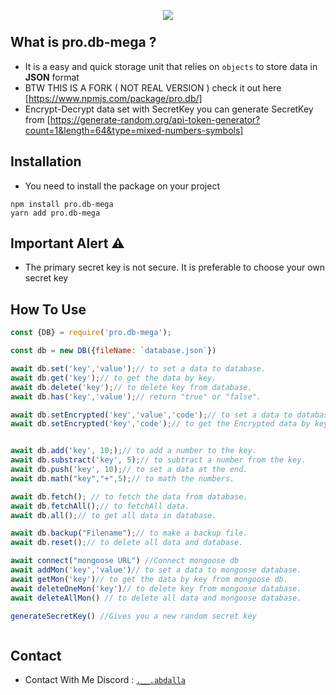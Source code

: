 <div  align="center">
<p>
<img style="margin-bottom:-6px" src="https://i.ibb.co/gttdg4C/68747470733a2f2f6d656469612e646973636f72646170702e6e65742f6174746163686d656e74732f393135393539393731.png"/>
<a href="https://www.npmjs.com/package/pro.db-mega/" alt="pro.db-fork" /></a>
</p>
</p>
</div>

## What is pro.db-mega ?
- It is a easy and quick storage unit that relies on `objects` to store data in **JSON** format
- BTW THIS IS A FORK ( NOT REAL VERSION ) check it out here [https://www.npmjs.com/package/pro.db/]
- Encrypt-Decrypt data set with SecretKey you can generate SecretKey from [https://generate-random.org/api-token-generator?count=1&length=64&type=mixed-numbers-symbols]


## Installation
- You need to install the package on your project
```sh-session
npm install pro.db-mega
yarn add pro.db-mega
```
## Important Alert ⚠

- The primary secret key is not secure. It is preferable to choose your own secret key

## How To Use
```js
const {DB} = require('pro.db-mega');

const db = new DB({fileName: `database.json`})

await db.set('key','value');// to set a data to database.
await db.get('key');// to get the data by key.
await db.delete('key');// to delete key from database.
await db.has('key','value');// return "true" or "false".

await db.setEncrypted('key','value','code');// to set a data to database. but its Encrypted 
await db.setEncrypted('key','code');// to get the Encrypted data by key.


await db.add('key', 10;);// to add a number to the key.
await db.substract('key', 5);// to subtract a number from the key.
await db.push('key', 10);// to set a data at the end.
await db.math("key","+",5);// to math the numbers.

await db.fetch(); // to fetch the data from database. 
await db.fetchAll();// to fetchAll data.
await db.all();// to get all data in database.

await db.backup("Filename");// to make a backup file.
await db.reset();// to delete all data and database.

await connect("mongoose URL") //Connect mongoose db 
await addMon('key','value')// to set a data to mongoose database.
await getMon('key')// to get the data by key from mongoose db.
await deleteOneMon('key')// to delete key from mongoose database.
await deleteAllMon() // to delete all data and mongoose database.

generateSecretKey() //Gives you a new random secret key



```
## Contact

- Contact With Me Discord : [`.__.abdalla`](https://www.npmjs.com/package/pro.db-mega)
